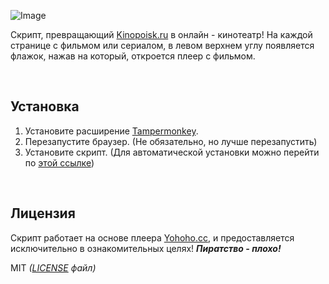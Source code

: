 ![Image](https://raw.githubusercontent.com/Kirlovon/Kinopoisk-Watch/master/image.png)

Скрипт, превращающий [Kinopoisk.ru](https://www.kinopoisk.ru/) в онлайн - кинотеатр! На каждой странице с фильмом или сериалом, в левом верхнем углу появляется флажок, нажав на который, откроется плеер с фильмом. 
 
<br>

## Установка
1. Установите расширение [Tampermonkey](https://www.tampermonkey.net/).
2. Перезапустите браузер. (Не обязательно, но лучше перезапустить)
3. Установите скрипт. (Для автоматической установки можно перейти по [этой ссылке](https://github.com/Kirlovon/Kinopoisk-Watch/raw/master/kinopoisk-watch.user.js))

<br>

## Лицензия
Скрипт работает на основе плеера [Yohoho.cc](https://yohoho.cc/), и предоставляется исключительно в ознакомительных целях! 
***Пиратство - плохо!***

MIT _([LICENSE](https://github.com/Kirlovon/Kinopoisk-Watch/blob/master/LICENSE) файл)_